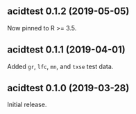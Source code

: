 ## acidtest 0.1.2 (2019-05-05)

Now pinned to R >= 3.5.



## acidtest 0.1.1 (2019-04-01)

Added `gr`, `lfc`, `mn`, and `txse` test data.



## acidtest 0.1.0 (2019-03-28)

Initial release.
